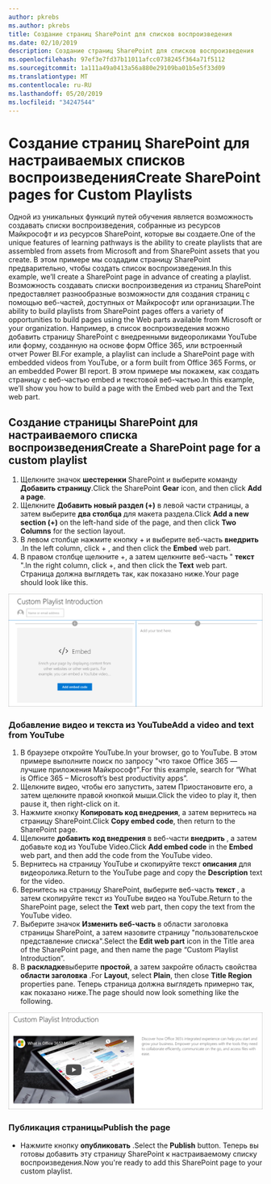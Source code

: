 ```yaml
---
author: pkrebs
ms.author: pkrebs
title: Создание страниц SharePoint для списков воспроизведения
ms.date: 02/10/2019
description: Создание страниц SharePoint для списков воспроизведения
ms.openlocfilehash: 97ef3e7fd37b11011afcc0738245f364a71f5112
ms.sourcegitcommit: 1a111a49a0413a56a880e29109ba01b5e5f33d09
ms.translationtype: MT
ms.contentlocale: ru-RU
ms.lasthandoff: 05/20/2019
ms.locfileid: "34247544"
---
```

# <a name="create-sharepoint-pages-for-custom-playlists"></a><span data-ttu-id="761a9-103">Создание страниц SharePoint для настраиваемых списков воспроизведения</span><span class="sxs-lookup"><span data-stu-id="761a9-103">Create SharePoint pages for Custom Playlists</span></span>

<span data-ttu-id="761a9-104">Одной из уникальных функций путей обучения является возможность создавать списки воспроизведения, собранные из ресурсов Майкрософт и из ресурсов SharePoint, которые вы создаете.</span><span class="sxs-lookup"><span data-stu-id="761a9-104">One of the unique features of learning pathways is the ability to create playlists that are assembled from assets from Microsoft and from SharePoint assets that you create.</span></span> <span data-ttu-id="761a9-105">В этом примере мы создадим страницу SharePoint предварительно, чтобы создать список воспроизведения.</span><span class="sxs-lookup"><span data-stu-id="761a9-105">In this example, we’ll create a SharePoint page in advance of creating a playlist.</span></span> <span data-ttu-id="761a9-106">Возможность создавать списки воспроизведения из страниц SharePoint предоставляет разнообразные возможности для создания страниц с помощью веб-частей, доступных от Майкрософт или организации.</span><span class="sxs-lookup"><span data-stu-id="761a9-106">The ability to build playlists from SharePoint pages offers a variety of opportunities to build pages using the Web parts available from Microsoft or your organization.</span></span> <span data-ttu-id="761a9-107">Например, в список воспроизведения можно добавить страницу SharePoint с внедренными видеороликами YouTube или форму, созданную на основе форм Office 365, или встроенный отчет Power BI.</span><span class="sxs-lookup"><span data-stu-id="761a9-107">For example, a playlist can include a SharePoint page with embedded videos from YouTube, or a form built from Office 365 Forms, or an embedded Power BI report.</span></span> <span data-ttu-id="761a9-108">В этом примере мы покажем, как создать страницу с веб-частью embed и текстовой веб-частью.</span><span class="sxs-lookup"><span data-stu-id="761a9-108">In this example, we’ll show you how to build a page with the Embed web part and the Text web part.</span></span>  

## <a name="create-a-sharepoint-page-for-a-custom-playlist"></a><span data-ttu-id="761a9-109">Создание страницы SharePoint для настраиваемого списка воспроизведения</span><span class="sxs-lookup"><span data-stu-id="761a9-109">Create a SharePoint page for a custom playlist</span></span>

1. <span data-ttu-id="761a9-110">Щелкните значок **шестеренки** SharePoint и выберите команду **Добавить страницу**.</span><span class="sxs-lookup"><span data-stu-id="761a9-110">Click the SharePoint **Gear** icon, and then click **Add a page**.</span></span>
2. <span data-ttu-id="761a9-111">Щелкните **Добавить новый раздел (+)** в левой части страницы, а затем выберите **два столбца** для макета раздела.</span><span class="sxs-lookup"><span data-stu-id="761a9-111">Click **Add a new section (+)** on the left-hand side of the page, and then click **Two Columns** for the section layout.</span></span>
3. <span data-ttu-id="761a9-112">В левом столбце нажмите кнопку + и выберите веб-часть **внедрить** .</span><span class="sxs-lookup"><span data-stu-id="761a9-112">In the left column, click + , and then click the **Embed** web part.</span></span> 
4. <span data-ttu-id="761a9-113">В правом столбце щелкните +, а затем щелкните веб-часть " **текст** ".</span><span class="sxs-lookup"><span data-stu-id="761a9-113">In the right column, click +, and then click the **Text** web part.</span></span> <span data-ttu-id="761a9-114">Страница должна выглядеть так, как показано ниже.</span><span class="sxs-lookup"><span data-stu-id="761a9-114">Your page should look like this.</span></span>

![кг-паженевстарт. png](media/cg-pagenewstart.png)

### <a name="add-a-video-and-text-from-youtube"></a><span data-ttu-id="761a9-116">Добавление видео и текста из YouTube</span><span class="sxs-lookup"><span data-stu-id="761a9-116">Add a video and text from YouTube</span></span>

1. <span data-ttu-id="761a9-117">В браузере откройте YouTube.</span><span class="sxs-lookup"><span data-stu-id="761a9-117">In your browser, go to YouTube.</span></span> <span data-ttu-id="761a9-118">В этом примере выполните поиск по запросу "что такое Office 365 — лучшие приложения Майкрософт".</span><span class="sxs-lookup"><span data-stu-id="761a9-118">For this example, search for “What is Office 365 – Microsoft’s best productivity apps”.</span></span>
2. <span data-ttu-id="761a9-119">Щелкните видео, чтобы его запустить, затем Приостановите его, а затем щелкните правой кнопкой мыши.</span><span class="sxs-lookup"><span data-stu-id="761a9-119">Click the video to play it, then pause it, then right-click on it.</span></span> 
3. <span data-ttu-id="761a9-120">Нажмите кнопку **Копировать код внедрения**, а затем вернитесь на страницу SharePoint.</span><span class="sxs-lookup"><span data-stu-id="761a9-120">Click **Copy embed code**, then return to the SharePoint page.</span></span> 
4. <span data-ttu-id="761a9-121">Щелкните **добавить код внедрения** в веб-части **внедрить** , а затем добавьте код из YouTube Video.</span><span class="sxs-lookup"><span data-stu-id="761a9-121">Click **Add embed code** in the **Embed** web part, and then add the code from the YouTube video.</span></span>
5. <span data-ttu-id="761a9-122">Вернитесь на страницу YouTube и скопируйте текст **описания** для видеоролика.</span><span class="sxs-lookup"><span data-stu-id="761a9-122">Return to the YouTube page and copy the **Description** text for the video.</span></span> 
6. <span data-ttu-id="761a9-123">Вернитесь на страницу SharePoint, выберите веб-часть **текст** , а затем скопируйте текст из YouTube видео на YouTube.</span><span class="sxs-lookup"><span data-stu-id="761a9-123">Return to the SharePoint page, select the **Text** web part, then copy the text from the YouTube video.</span></span>
7. <span data-ttu-id="761a9-124">Выберите значок **Изменить веб-часть** в области заголовка страницы SharePoint, а затем назовите страницу "пользовательское представление списка".</span><span class="sxs-lookup"><span data-stu-id="761a9-124">Select the **Edit web part** icon  in the Title area of the SharePoint page, and then name the page “Custom Playlist Introduction”.</span></span> 
8. <span data-ttu-id="761a9-125">В **раскладке**выберите **простой**, а затем закройте область свойства **области заголовка** .</span><span class="sxs-lookup"><span data-stu-id="761a9-125">For **Layout**, select **Plain**, then close **Title Region** properties pane.</span></span> <span data-ttu-id="761a9-126">Теперь страница должна выглядеть примерно так, как показано ниже.</span><span class="sxs-lookup"><span data-stu-id="761a9-126">The page should now look something like the following.</span></span> 

![кг-паженевфиниш. png](media/cg-pagenewfinish.png)

### <a name="publish-the-page"></a><span data-ttu-id="761a9-128">Публикация страницы</span><span class="sxs-lookup"><span data-stu-id="761a9-128">Publish the page</span></span>

- <span data-ttu-id="761a9-129">Нажмите кнопку **опубликовать** .</span><span class="sxs-lookup"><span data-stu-id="761a9-129">Select the **Publish** button.</span></span> <span data-ttu-id="761a9-130">Теперь вы готовы добавить эту страницу SharePoint к настраиваемому списку воспроизведения.</span><span class="sxs-lookup"><span data-stu-id="761a9-130">Now you're ready to add this SharePoint page to your custom playlist.</span></span> 